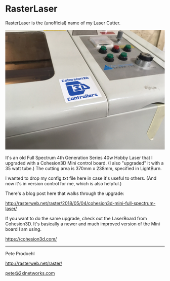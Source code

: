 # RasterLaser

RasterLaser is the (unofficial) name of my Laser Cutter.

![](Photos/cohesion3d-020.jpg)

It's an old Full Spectrum 4th Generation Series 40w Hobby Laser that I upgraded with a Cohesion3D Mini control board. (I also "upgraded" it with a 35 watt tube.) The cutting area is 370mm x 238mm, specified in LightBurn.


I wanted to drop my config.txt file here in case it's useful to others. (And now it's in version control for me, which is also helpful.)

There's a blog post here that walks through the upgrade:

  http://rasterweb.net/raster/2018/05/04/cohesion3d-mini-full-spectrum-laser/


If you want to do the same upgrade, check out the LaserBoard from Cohesion3D. It's basically a newer and much improved version of the Mini board I am using.

  https://cohesion3d.com/


---

Pete Prodoehl

<http://rasterweb.net/raster/>

<pete@2xlnetworks.com>

